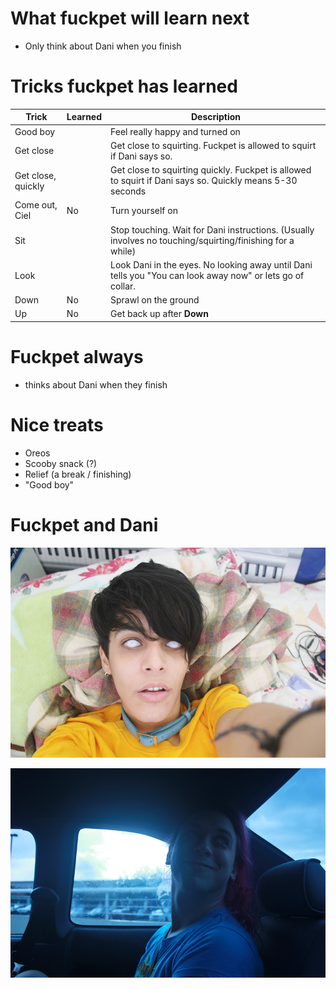 What fuckpet will learn next
============================
- Only think about Dani when you finish

Tricks fuckpet has learned
==========================

| Trick              | Learned | Description                                                                                     |
|--------------------|---------|-------------------------------------------------------------------------------------------------|
| Good boy           |         | Feel really happy and turned on                                                                 |
| Get close          |         | Get close to squirting. Fuckpet is allowed to squirt if Dani says so.                           |
| Get close, quickly |         | Get close to squirting quickly. Fuckpet is allowed to squirt if Dani says so. Quickly means 5-30 seconds |
| Come out, Ciel     | No      | Turn yourself on                                                                                |
| Sit                |         | Stop touching. Wait for Dani instructions. (Usually involves no touching/squirting/finishing for a while) |
| Look               |         | Look Dani in the eyes. No looking away until Dani tells you "You can look away now" or lets go of collar.            |
| Down               | No      | Sprawl on the ground                                                                            |
| Up                 | No      | Get back up after **Down**                                                                      |
Fuckpet always
==============
- thinks about Dani when they finish

Nice treats
===========
- Oreos
- Scooby snack (?)
- Relief (a break / finishing)
- "Good boy"

Fuckpet and Dani
================

![Fuckpet](/pet.jpg "Fuckpet")

![Dani](/me.jpg "Dani")

